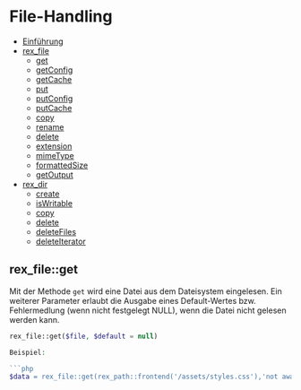 # File-Handling

- [Einführung](#einfuehrung)
- [rex_file](#rexfile)
  - [get](#rexfile_get)
  - [getConfig](#rexfile_getConfig)
  - [getCache](#rexfile_getCache)
  - [put](#rexfile_put)
  - [putConfig](#rexfile_putConfig) 
  - [putCache](#rexfile_putCache)
  - [copy](#rexfile_copy) 
  - [rename](#rexfile_rename) 
  - [delete](#rexfile_delete) 
  - [extension](#rexfile_extension) 
  - [mimeType](#rexfile_mimeType) 
  - [formattedSize](#rexfile_formattedSize)
  - [getOutput](#rexfile_getOutput) 
- [rex_dir](#dir)
  - [create](#create)
  - [isWritable](#isWritable)
  - [copy](#copy)
  - [delete](#delete)
  - [deleteFiles](#deleteFiles)
  - [deleteIterator](#deleteIterator)
  
<a name="rexfile_get"></a>
## rex_file::get
Mit der Methode `get` wird eine Datei aus dem Dateisystem eingelesen. Ein weiterer Parameter erlaubt die Ausgabe eines Default-Wertes bzw. Fehlermedlung (wenn nicht festgelegt NULL), wenn die Datei nicht gelesen werden kann.  

```php
rex_file::get($file, $default = null)

Beispiel: 

```php
$data = rex_file::get(rex_path::frontend('/assets/styles.css'),'not awailable');
```




